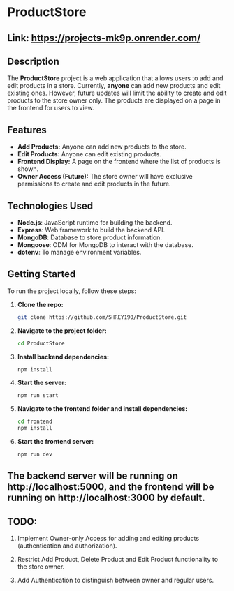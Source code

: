 # ProductStore

## Link: https://projects-mk9p.onrender.com/

## Description

The **ProductStore** project is a web application that allows users to add and edit products in a store. Currently, **anyone** can add new products and edit existing ones. However, future updates will limit the ability to create and edit products to the store owner only. The products are displayed on a page in the frontend for users to view.

## Features

- **Add Products:** Anyone can add new products to the store.
- **Edit Products:** Anyone can edit existing products.
- **Frontend Display:** A page on the frontend where the list of products is shown.
- **Owner Access (Future):** The store owner will have exclusive permissions to create and edit products in the future.

## Technologies Used

- **Node.js**: JavaScript runtime for building the backend.
- **Express**: Web framework to build the backend API.
- **MongoDB**: Database to store product information.
- **Mongoose**: ODM for MongoDB to interact with the database.
- **dotenv**: To manage environment variables.

## Getting Started

To run the project locally, follow these steps:

1. **Clone the repo:**

   ```bash
   git clone https://github.com/SHREY190/ProductStore.git

   ```

2. **Navigate to the project folder:**
   ```bash
   cd ProductStore

   ```
3. **Install backend dependencies:**
   ```bash
   npm install

   ```
4. **Start the server:**
   ```bash
   npm run start

   ```
5. **Navigate to the frontend folder and install dependencies:**
   ```bash
   cd frontend
   npm install

   ```
6. **Start the frontend server:**
   ```bash
   npm run dev
   ```

## The backend server will be running on http://localhost:5000, and the frontend will be running on http://localhost:3000 by default.

## TODO:

1. Implement Owner-only Access for adding and editing products (authentication and authorization).

2. Restrict Add Product, Delete Product and Edit Product functionality to the store owner.

3. Add Authentication to distinguish between owner and regular users.
